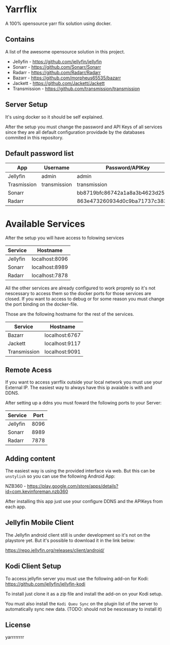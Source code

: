 # Yarrflix

A 100% opensource yarr flix solution using docker.

## Contains

A list of the awesome opensource solution in this project.

- Jellyfin     - https://github.com/jellyfin/jellyfin
- Sonarr       - https://github.com/Sonarr/Sonarr
- Radarr       - https://github.com/Radarr/Radarr
- Bazarr       - https://github.com/morpheus65535/bazarr
- Jackett      - https://github.com/Jackett/Jackett
- Transmission - https://github.com/transmission/transmission

## Server Setup

It's using docker so it should be self explained.

After the setup you must change the password and API Keys of all services since they are all default configuration providade by the databases commited in this repository.

## Default password list

| App         | Username     | Password/APIKey                  |
|-------------|--------------|----------------------------------|
| Jellyfin    | admin        | admin                            |
| Trasmission | transmission | transmission                     |
| Sonarr      |              | bb8719bfc86742a1a8a3b4623d25d4c2 |
| Radarr      |              | 863e473260934d0c9ba71737c383961f |

# Available Services

After the setup you will have access to folowing services

| Service  | Hostname       |
|----------|----------------|
| Jellyfin | localhost:8096 |
| Sonarr   | localhost:8989 |
| Radarr   | localhost:7878 |

All the other services are already configured to work proprely so it's not nescessary to access them so the docker ports for those services are closed. If you want to access to debug or for some reason you must change the port binding on the docker-file.

Those are the following hostname for the rest of the services.

| Service      | Hostname       |
|--------------|----------------|
| Bazarr       | localhost:6767 |
| Jackett      | localhost:9117 |
| Transmission | localhost:9091 |

## Remote Acess

If you want to access yarrflix outside your local network you must use your External IP. The easiest way to always have this ip avaiable is with and DDNS.

After setting up a ddns you must foward the following ports to your Server:

| Service  | Port |
|----------|------|
| Jellyfin | 8096 |
| Sonarr   | 8989 |
| Radarr   | 7878 |

## Adding content

The easiest way is using the provided interface via web. But this can be `unstylish` so you can use the following Android App:

NZB360 - https://play.google.com/store/apps/details?id=com.kevinforeman.nzb360

After installing this app just use your configure DDNS and the APIKeys from each app.

## Jellyfin Mobile Client

The Jellyfin android client still is under development so it's not on the playstore yet. But it's possible to download it in the link below:

https://repo.jellyfin.org/releases/client/android/

## Kodi Client Setup

To access jellyfin server you must use the following add-on for Kodi: https://github.com/jellyfin/jellyfin-kodi

To install just clone it as a zip file and install the add-on on your Kodi setup.

You must also install the `Kodi Queu Sync` on the plugin list of the server to automatically sync new data. (TODO: should not be nescessary to install it)

## License

yarrrrrrrr